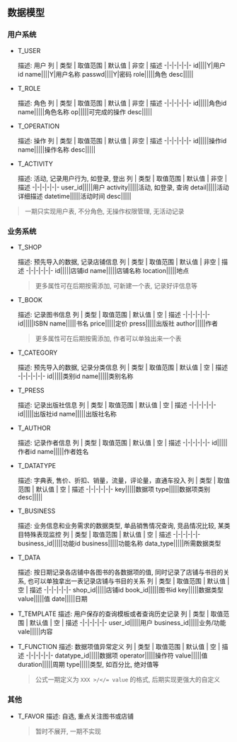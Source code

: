 ## 数据模型

### 用户系统

* T_USER

  描述: 用户
  列 | 类型 | 取值范围 | 默认值 | 非空 | 描述
  -|-|-|-|-|-
  id||||Y|用户id
  name||||Y|用户名称
  passwd||||Y|密码
  role|||||角色
  desc|||||

* T_ROLE

  描述: 角色
  列 | 类型 | 取值范围 | 默认值 | 非空 | 描述
  -|-|-|-|-|-
  id|||||角色id
  name|||||角色名称
  op|||||可完成的操作
  desc|||||

* T_OPERATION

  描述: 操作
  列 | 类型 | 取值范围 | 默认值 | 非空 | 描述
  -|-|-|-|-|-
  id|||||操作id
  name|||||操作名称
  desc|||||

* T_ACTIVITY

  描述: 活动, 记录用户行为, 如登录, 登出
  列 | 类型 | 取值范围 | 默认值 | 非空 | 描述
  -|-|-|-|-|-
  user_id|||||用户
  activity|||||活动, 如登录, 查询
  detail|||||活动详细描述
  datetime|||||活动时间
  desc|||||

> 一期只实现用户表, 不分角色, 无操作权限管理, 无活动记录

### 业务系统

* T_SHOP
  
  描述: 预先导入的数据, 记录店铺信息
  列 | 类型 | 取值范围 | 默认值 | 非空 | 描述
  -|-|-|-|-|-
  id|||||店铺id
  name|||||店铺名称
  location|||||地点

  > 更多属性可在后期按需添加, 可新建一个表, 记录好评信息等

* T_BOOK
  
  描述: 记录图书信息
  列 | 类型 | 取值范围 | 默认值 | 空 | 描述
  -|-|-|-|-|-
  id|||||ISBN
  name|||||书名
  price|||||定价
  press|||||出版社
  author|||||作者

  > 更多属性可在后期按需添加, 作者可以单独出来一个表
  
* T_CATEGORY
  
  描述: 预先导入的数据, 记录分类信息
  列 | 类型 | 取值范围 | 默认值 | 空 | 描述
  -|-|-|-|-|-
  id|||||类别id
  name|||||类别名称
  
* T_PRESS
  
  描述: 记录出版社信息
  列 | 类型 | 取值范围 | 默认值 | 空 | 描述
  -|-|-|-|-|-
  id|||||出版社id
  name|||||出版社名称

* T_AUTHOR
  
  描述: 记录作者信息
  列 | 类型 | 取值范围 | 默认值 | 空 | 描述
  -|-|-|-|-|-
  id|||||作者id
  name|||||作者姓名

* T_DATATYPE
  
  描述: 字典表, 售价、折扣、销量，流量，评论量，直通车投入
  列 | 类型 | 取值范围 | 默认值 | 空 | 描述
  -|-|-|-|-|-
  key|||||数据项
  type|||||数据项类别
  desc|||||
  
* T_BUSINESS
  
  描述: 业务信息和业务需求的数据类型, 单品销售情况查询, 竞品情况比较, 某类目特殊表现监控
  列 | 类型 | 取值范围 | 默认值 | 空 | 描述
  -|-|-|-|-|-
  business_id|||||功能id
  business|||||功能名称
  data_type|||||所需数据类型
  
* T_DATA
  
  描述: 按日期记录各店铺中各图书的各数据项的值, 同时记录了店铺与书目的关系, 也可以单独拿出一表记录店铺与书目的关系
  列 | 类型 | 取值范围 | 默认值 | 空 | 描述
  -|-|-|-|-|-
  shop_id|||||店铺id
  book_id|||||图书id
  key|||||数据类型
  value|||||值
  date|||||日期
  
* T_TEMPLATE
  描述: 用户保存的查询模板或者查询历史记录
  列 | 类型 | 取值范围 | 默认值 | 空 | 描述
  -|-|-|-|-|-
  user_id|||||用户
  business_id|||||业务/功能
  vale|||||内容
  
* T_FUNCTION
  描述: 数据项值异常定义
  列 | 类型 | 取值范围 | 默认值 | 空 | 描述
  -|-|-|-|-|-
  datatype_id|||||数据项
  operator|||||操作符
  value|||||值
  duration|||||周期
  type|||||类型, 如百分比, 绝对值等

  > 公式一期定义为 `XXX >/</= value` 的格式, 后期实现更强大的自定义

### 其他

* T_FAVOR
  描述: 自选, 重点关注图书或店铺

  > 暂时不展开, 一期不实现
